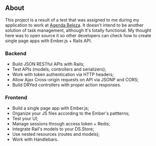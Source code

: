 ## About

This project is a result of a test that was assigned to me during my application to work at [Agenda Beleza](www.agendabeleza.com.br). It doesn't intend to be another solution of task management, although it's totally functional. My thought here was to open source it so other developers can check how to create single page apps with Ember.js + Rails API.

### Backend

- Build JSON RESTful APIs with Rails;
- Test APIs (models, controllers and serializers);
- Work with token authentication via HTTP headers;
- Allow Ajax Cross-origin requests on API via JSONP and CORS;
- Build DRYed controllers with proper action responses.

### Frontend

- Build a single page app with Ember.js;
- Organize your JS files according to the Ember's pattterns;
- Test your UI;
- Manage sessions through access token + Redis;
- Integrate Rail's models to your DS.Store;
- Use nested resources (routes and models);
- Work with Handlebars.
